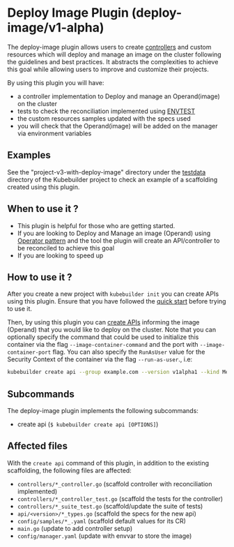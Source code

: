 # Deploy Image Plugin (deploy-image/v1-alpha)

The deploy-image plugin allows users to create [controllers][controller-runtime] and custom resources which will deploy and manage an image on the cluster following
the guidelines and best practices. It abstracts the complexities to achieve this goal while allowing users to improve and customize their projects.

By using this plugin you will have:
- a controller implementation to Deploy and manage an Operand(image) on the cluster
- tests to check the reconciliation implemented using [ENVTEST][envtest]
- the custom resources samples updated with the specs used
- you will check that the Operand(image) will be added on the manager via environment variables

<aside class="note">
<h1>Examples</h1>

See the "project-v3-with-deploy-image" directory under the [testdata][testdata] directory of the Kubebuilder project to check an example of a scaffolding created using this plugin.

</aside>

## When to use it ?

- This plugin is helpful for those who are getting started.
- If you are looking to Deploy and Manage an image (Operand) using [Operator pattern](https://kubernetes.io/docs/concepts/extend-kubernetes/operator/) and the tool the plugin will create an API/controller to be reconciled to achieve this goal
- If you are looking to speed up

## How to use it ?

After you create a new project with `kubebuilder init` you can create APIs using this plugin. Ensure that you have followed the [quick start](https://book.kubebuilder.io/quick-start.html) before trying to use it.

Then, by using this plugin you can [create APIs](https://book.kubebuilder.io/cronjob-tutorial/gvks.html) informing the image (Operand) that you would like to deploy on the cluster. Note that you can optionally specify the command that could be used to initialize this container via the flag `--image-container-command` and the port with `--image-container-port` flag. You can also specify the `RunAsUser` value for the Security Context of the container via the flag `--run-as-user`., i.e:

```sh
kubebuilder create api --group example.com --version v1alpha1 --kind Memcached --image=memcached:1.6.15-alpine --image-container-command="memcached,-m=64,modern,-v" --image-container-port="11211" --run-as-user="1001" --plugins="deploy-image/v1-alpha"
```

## Subcommands

The deploy-image plugin implements the following subcommands:

- create api (`$ kubebuilder create api [OPTIONS]`)

## Affected files

With the `create api` command of this plugin, in addition to the existing scaffolding, the following files are affected:

- `controllers/*_controller.go` (scaffold controller with reconciliation implemented)
- `controllers/*_controller_test.go` (scaffold the tests for the controller)
- `controllers/*_suite_test.go` (scaffold/update the suite of tests)
- `api/<version>/*_types.go` (scaffold the specs for the new api)
- `config/samples/*_.yaml` (scaffold default values for its CR)
- `main.go` (update to add controller setup)
- `config/manager.yaml` (update with envvar to store the image)

[controller-runtime]: https://github.com/kubernetes-sigs/controller-runtime
[testdata]: https://github.com/kubernetes-sigs/kubebuilder/tree/master/testdata/
[envtest]: ../reference/envtest.md